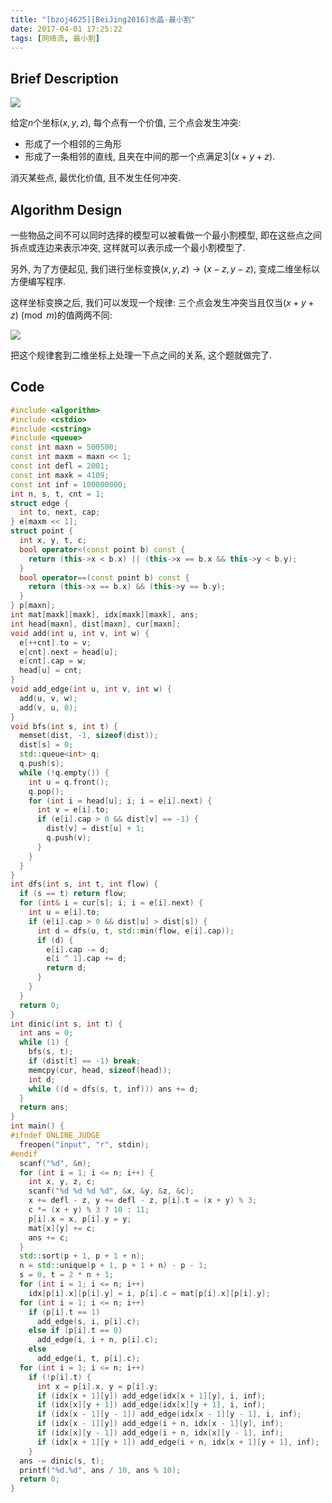 ```yaml
---
title: "[bzoj4625][BeiJing2016]水晶-最小割"
date: 2017-04-01 17:25:22
tags: [网络流, 最小割]
---
```


## Brief Description

![](http://www.lydsy.com/JudgeOnline/upload/201606/1.png)

给定$n$个坐标$(x,y,z)$, 每个点有一个价值, 三个点会发生冲突:

* 形成了一个相邻的三角形
* 形成了一条相邻的直线, 且夹在中间的那一个点满足$3|(x+y+z)$.

消灭某些点, 最优化价值, 且不发生任何冲突.

<!--more-->



## Algorithm Design

一些物品之间不可以同时选择的模型可以被看做一个最小割模型, 即在这些点之间拆点或连边来表示冲突, 这样就可以表示成一个最小割模型了.

另外, 为了方便起见, 我们进行坐标变换$(x,y,z) \rightarrow (x-z, y-z)$, 变成二维坐标以方便编写程序.

这样坐标变换之后, 我们可以发现一个规律: 三个点会发生冲突当且仅当$(x+y+z)\pmod m$的值两两不同:

![](https://zyqn.tech/wp-content/uploads/2016/09/486456445.png)

把这个规律套到二维坐标上处理一下点之间的关系, 这个题就做完了.



## Code

```c++
#include <algorithm>
#include <cstdio>
#include <cstring>
#include <queue>
const int maxn = 500500;
const int maxm = maxn << 1;
const int defl = 2001;
const int maxk = 4109;
const int inf = 100000000;
int n, s, t, cnt = 1;
struct edge {
  int to, next, cap;
} e[maxm << 1];
struct point {
  int x, y, t, c;
  bool operator<(const point b) const {
    return (this->x < b.x) || (this->x == b.x && this->y < b.y);
  }
  bool operator==(const point b) const {
    return (this->x == b.x) && (this->y == b.y);
  }
} p[maxn];
int mat[maxk][maxk], idx[maxk][maxk], ans;
int head[maxn], dist[maxn], cur[maxn];
void add(int u, int v, int w) {
  e[++cnt].to = v;
  e[cnt].next = head[u];
  e[cnt].cap = w;
  head[u] = cnt;
}
void add_edge(int u, int v, int w) {
  add(u, v, w);
  add(v, u, 0);
}
void bfs(int s, int t) {
  memset(dist, -1, sizeof(dist));
  dist[s] = 0;
  std::queue<int> q;
  q.push(s);
  while (!q.empty()) {
    int u = q.front();
    q.pop();
    for (int i = head[u]; i; i = e[i].next) {
      int v = e[i].to;
      if (e[i].cap > 0 && dist[v] == -1) {
        dist[v] = dist[u] + 1;
        q.push(v);
      }
    }
  }
}
int dfs(int s, int t, int flow) {
  if (s == t) return flow;
  for (int& i = cur[s]; i; i = e[i].next) {
    int u = e[i].to;
    if (e[i].cap > 0 && dist[u] > dist[s]) {
      int d = dfs(u, t, std::min(flow, e[i].cap));
      if (d) {
        e[i].cap -= d;
        e[i ^ 1].cap += d;
        return d;
      }
    }
  }
  return 0;
}
int dinic(int s, int t) {
  int ans = 0;
  while (1) {
    bfs(s, t);
    if (dist[t] == -1) break;
    memcpy(cur, head, sizeof(head));
    int d;
    while ((d = dfs(s, t, inf))) ans += d;
  }
  return ans;
}
int main() {
#ifndef ONLINE_JUDGE
  freopen("input", "r", stdin);
#endif
  scanf("%d", &n);
  for (int i = 1; i <= n; i++) {
    int x, y, z, c;
    scanf("%d %d %d %d", &x, &y, &z, &c);
    x += defl - z, y += defl - z, p[i].t = (x + y) % 3;
    c *= (x + y) % 3 ? 10 : 11;
    p[i].x = x, p[i].y = y;
    mat[x][y] += c;
    ans += c;
  }
  std::sort(p + 1, p + 1 + n);
  n = std::unique(p + 1, p + 1 + n) - p - 1;
  s = 0, t = 2 * n + 1;
  for (int i = 1; i <= n; i++)
    idx[p[i].x][p[i].y] = i, p[i].c = mat[p[i].x][p[i].y];
  for (int i = 1; i <= n; i++)
    if (p[i].t == 1)
      add_edge(s, i, p[i].c);
    else if (p[i].t == 0)
      add_edge(i, i + n, p[i].c);
    else
      add_edge(i, t, p[i].c);
  for (int i = 1; i <= n; i++)
    if (!p[i].t) {
      int x = p[i].x, y = p[i].y;
      if (idx[x + 1][y]) add_edge(idx[x + 1][y], i, inf);
      if (idx[x][y + 1]) add_edge(idx[x][y + 1], i, inf);
      if (idx[x - 1][y - 1]) add_edge(idx[x - 1][y - 1], i, inf);
      if (idx[x - 1][y]) add_edge(i + n, idx[x - 1][y], inf);
      if (idx[x][y - 1]) add_edge(i + n, idx[x][y - 1], inf);
      if (idx[x + 1][y + 1]) add_edge(i + n, idx[x + 1][y + 1], inf);
    }
  ans -= dinic(s, t);
  printf("%d.%d", ans / 10, ans % 10);
  return 0;
}

```

